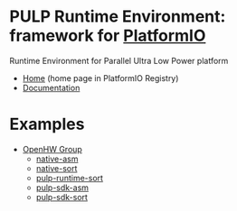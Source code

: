 
# PULP Runtime Environment: framework for [PlatformIO](https://platformio.org)

Runtime Environment for Parallel Ultra Low Power platform

* [Home](https://platformio.org/frameworks/pulp-runtime) (home page in PlatformIO Registry)
* [Documentation](https://docs.platformio.org/page/frameworks/pulp-runtime.html)

# Examples

- [OpenHW Group](https://github.com/platformio/platform-openhw)
  * [native-asm](https://github.com/platformio/platform-openhw/tree/master/examples/native-asm)
  * [native-sort](https://github.com/platformio/platform-openhw/tree/master/examples/native-sort)
  * [pulp-runtime-sort](https://github.com/platformio/platform-openhw/tree/master/examples/pulp-runtime-sort)
  * [pulp-sdk-asm](https://github.com/platformio/platform-openhw/tree/master/examples/pulp-sdk-asm)
  * [pulp-sdk-sort](https://github.com/platformio/platform-openhw/tree/master/examples/pulp-sdk-sort)


